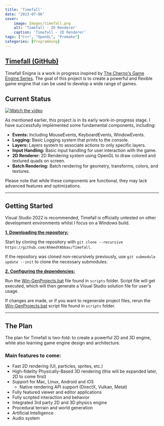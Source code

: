 ```yaml
---
title: 'Timefall'
date: "2023-07-06"
cover: 
    image: Images/timefall.png
    alt: 'Timefall - 2D Renderer'
    caption: 'Timefall - 2D Renderer'
tags: ["C++", "OpenGL", "Premake"]
categories: [Programming]
---
```


## [Timefall (GitHub)](https://github.com/AhmedYAbbas/Timefall)
 Timefall Enigne is a work in progress inspired by [The Cherno's Game Engine Series](https://www.youtube.com/playlist?list=PLlrATfBNZ98dC-V-N3m0Go4deliWHPFwT). The goal of this project is to create a powerful and flexible game engine that can be used to develop a wide range of games.

## Current Status

[![Watch the video](https://img.youtube.com/vi/q7pRwjHe2cw/hqdefault.jpg)](https://www.youtube.com/embed/q7pRwjHe2cw)


As mentioned earlier, this project is in its early work-in-progress stage. I have successfully implemented some fundamental components, including:

- **Events:** Including MouseEvents, KeyboardEvents, WindowEvents.
- **Logging:** Basic Logging system that prints to the console.
- **Layers:** Layers system to associate actions to only specific layers.
- **Input Handling:** Basic input handling for user interaction with the game.
- **2D Renderer:** 2D Rendering system using OpenGL to draw colored and textured quads on screen.
- **Batch Rendering:** Batch rendering for geometry, transforms, colors, and textures.

Please note that while these components are functional, they may lack advanced features and optimizations.

***

## Getting Started
Visual Studio 2022 is recommended, Timefall is officially untested on other development environments whilst I focus on a Windows build.

<ins>**1. Downloading the repository:**</ins>

Start by cloning the repository with `git clone --recursive https://github.com/AhmedYAbbas/Timefall`.

If the repository was cloned non-recursively previously, use `git submodule update --init` to clone the necessary submodules.

<ins>**2. Configuring the dependencies:**</ins>

Run the [Win-GenProjects.bat](https://github.com/AhmedYAbbas/Timefall/blob/main/scripts/Win-GenProjects.bat) file found in `scripts` folder. Script file will get executed, which will then generate a Visual Studio solution file for user's usage.

If changes are made, or if you want to regenerate project files, rerun the [Win-GenProjects.bat](https://github.com/AhmedYAbbas/Timefall/blob/main/scripts/Win-GenProjects.bat) script file found in `scripts` folder.

***

## The Plan
The plan for Timefall is two-fold: to create a powerful 2D and 3D engine, while also learning game engine design and architecture.

### Main features to come:
- Fast 2D rendering (UI, particles, sprites, etc.)
- High-fidelity Physically-Based 3D rendering (this will be expanded later, 2D to come first)
- Support for Mac, Linux, Android and iOS
    - Native rendering API support (DirectX, Vulkan, Metal)
- Fully featured viewer and editor applications
- Fully scripted interaction and behavior
- Integrated 3rd party 2D and 3D physics engine
- Procedural terrain and world generation
- Artificial Intelligence
- Audio system
